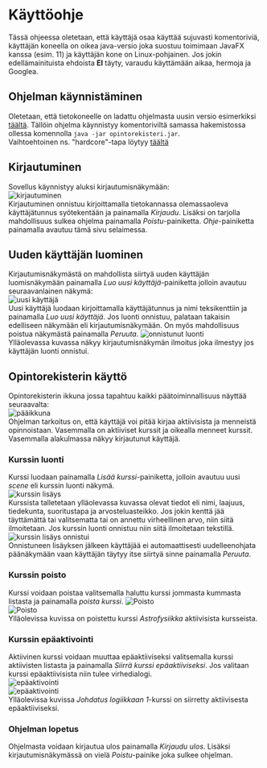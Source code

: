 # Käyttöohje  
Tässä ohjeessa oletetaan, että käyttäjä osaa käyttää sujuvasti komentoriviä, käyttäjän koneella on oikea java-versio joka suostuu toimimaan JavaFX kanssa (esim. 11) ja käyttäjän kone on Linux-pohjainen. Jos jokin edellämainituista ehdoista **EI** täyty, varaudu käyttämään aikaa, hermoja ja Googlea.  

## Ohjelman käynnistäminen  
Oletetaan, että tietokoneelle on ladattu ohjelmasta uusin versio esimerkiksi [täältä](https://github.com/AlluSu/Ohjelmistotekniikka-ht/releases). Tällöin ohjelma käynnistyy komentoriviltä samassa hakemistossa ollessa komennolla `java -jar opintorekisteri.jar`.  
Vaihtoehtoinen ns. "hardcore"-tapa löytyy [täältä](https://github.com/AlluSu/Ohjelmistotekniikka-ht#ohjelman-ajaminen-komentorivilt%C3%A4)  

## Kirjautuminen  
Sovellus käynnistyy aluksi kirjautumisnäkymään:  
![kirjautuminen](kuvat/opintorekisterifinnisherlogin.png)  
Kirjautuminen onnistuu kirjoittamalla tietokannassa olemassaoleva käyttäjätunnus syötekentään ja painamalla *Kirjaudu*. Lisäksi on tarjolla mahdollisuus sulkea ohjelma painamalla *Poistu*-painiketta. *Ohje*-painiketta painamalla avautuu tämä sivu selaimessa.  
## Uuden käyttäjän luominen
Kirjautumisnäkymästä on mahdollista siirtyä uuden käyttäjän luomisnäkymään painamalla *Luo uusi käyttäjä*-painiketta jolloin avautuu seuraavanlainen näkymä:  
![uusi käyttäjä](kuvat/opintorekisteriuusikayttaja.png)  
Uusi käyttäjä luodaan kirjoittamalla käyttäjätunnus ja nimi teksikenttiin ja painamalla *Luo uusi käyttäjä*. Jos luonti onnistuu, palataan takaisin edelliseen näkymään eli kirjautumisnäkymään. On myös mahdollisuus poistua näkymästä painamalla *Peruuta*.
![onnistunut luonti](kuvat/opintorekisteridialogi.png)    
Ylläolevassa kuvassa näkyy kirjautumisnäkymän ilmoitus joka ilmestyy jos käyttäjän luonti onnistui.    
## Opintorekisterin käyttö  
Opintorekisterin ikkuna jossa tapahtuu kaikki päätoiminnallisuus näyttää seuraavalta:  
![pääikkuna](kuvat/topgunmain1.png)  
Ohjelman tarkoitus on, että käyttäjä voi pitää kirjaa aktiivisista ja menneistä opinnoistaan. Vasemmalla on aktiiviset kurssit ja oikealla menneet kurssit. Vasemmalla alakulmassa näkyy kirjautunut käyttäjä.  
### Kurssin luonti  
Kurssi luodaan painamalla *Lisää kurssi*-painiketta, jolloin avautuu uusi *scene* eli kurssin luonti näkymä.  
![kurssin lisäys](kuvat/kurssinluonti.png)  
Kurssista talletetaan ylläolevassa kuvassa olevat tiedot eli nimi, laajuus, tiedekunta, suoritustapa ja arvosteluasteikko. Jos jokin kenttä jää täyttämättä tai valitsematta tai on annettu virheellinen arvo,  niin siitä ilmoitetaan. Jos kurssin luonti onnistuu niin siitä ilmoitetaan tekstillä.  
![kurssin lisäys onnistui](kuvat/kurssinluonti2.png)  
Onnistuneen lisäyksen jälkeen käyttäjää ei automaattisesti uudelleenohjata päänäkymään vaan käyttäjän täytyy itse siirtyä sinne painamalla *Peruuta*. 
### Kurssin poisto  
Kurssi voidaan poistaa valitsemalla haluttu kurssi jommasta kummasta listasta ja painamalla *poista kurssi*.
![Poisto](kuvat/topgunmain3.png)    
![Poisto](kuvat/topgunmain4.png)  
Ylläolevissa kuvissa on poistettu kurssi *Astrofysiikka* aktiivisista kursseista.  

### Kurssin epäaktivointi
Aktiivinen kurssi voidaan muuttaa epäaktiiviseksi valitsemalla kurssi aktiivisten listasta ja painamalla *Siirrä kurssi epäaktiiviseksi*. Jos valitaan kurssi epäaktiivisista niin tulee virhedialogi.  
![epäaktivointi](kuvat/topgunmain2.png)  
![epäaktivointi](kuvat/topgunmain3.png)  
Ylläolevissa kuvissa *Johdatus logiikkaan 1*-kurssi on siirretty aktiivisesta epäaktiiviseksi.  
### Ohjelman lopetus  
Ohjelmasta voidaan kirjautua ulos painamalla *Kirjaudu ulos*. Lisäksi kirjautumisnäkymässä on vielä *Poistu*-painike joka sulkee ohjelman.
